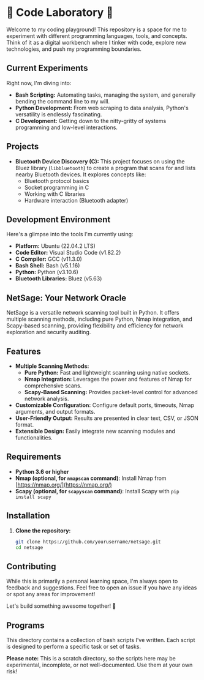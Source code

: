 # 🧪 Code Laboratory 🧪

Welcome to my coding playground! This repository is a space for me to experiment with different programming languages, tools, and concepts. Think of it as a digital workbench where I tinker with code, explore new technologies, and push my programming boundaries.

## Current Experiments

Right now, I'm diving into:

- **Bash Scripting:** Automating tasks, managing the system, and generally bending the command line to my will.
- **Python Development:** From web scraping to data analysis, Python's versatility is endlessly fascinating.
- **C Development:** Getting down to the nitty-gritty of systems programming and low-level interactions.

## Projects

- **Bluetooth Device Discovery (C):** This project focuses on using the Bluez library (`libbluetooth`) to create a program that scans for and lists nearby Bluetooth devices. It explores concepts like:
  - Bluetooth protocol basics
  - Socket programming in C
  - Working with C libraries
  - Hardware interaction (Bluetooth adapter)

## Development Environment

Here's a glimpse into the tools I'm currently using:

- **Platform:** Ubuntu (22.04.2 LTS)
- **Code Editor:** Visual Studio Code (v1.82.2)
- **C Compiler:** GCC (v11.3.0)
- **Bash Shell:** Bash (v5.1.16)
- **Python:** Python (v3.10.6)
- **Bluetooth Libraries:** Bluez (v5.63)

## NetSage: Your Network Oracle

NetSage is a versatile network scanning tool built in Python. It offers multiple scanning methods, including pure Python, Nmap integration, and Scapy-based scanning, providing flexibility and efficiency for network exploration and security auditing.

## Features

- **Multiple Scanning Methods:**
  - **Pure Python:** Fast and lightweight scanning using native sockets.
  - **Nmap Integration:** Leverages the power and features of Nmap for comprehensive scans.
  - **Scapy-Based Scanning:** Provides packet-level control for advanced network analysis.
- **Customizable Configuration:** Configure default ports, timeouts, Nmap arguments, and output formats.
- **User-Friendly Output:** Results are presented in clear text, CSV, or JSON format.
- **Extensible Design:** Easily integrate new scanning modules and functionalities.

## Requirements

- **Python 3.6 or higher**
- **Nmap (optional, for `nmapscan` command)**: Install Nmap from [https://nmap.org/](https://nmap.org/)
- **Scapy (optional, for `scapyscan` command)**: Install Scapy with `pip install scapy`

## Installation

1. **Clone the repository:**

   ```bash
   git clone https://github.com/yourusername/netsage.git
   cd netsage
   ```

## Contributing

While this is primarily a personal learning space, I'm always open to feedback and suggestions. Feel free to open an issue if you have any ideas or spot any areas for improvement!

Let's build something awesome together! 🚀

## Programs

This directory contains a collection of bash scripts I've written. Each script is designed to perform a specific task or set of tasks.

**Please note:** This is a scratch directory, so the scripts here may be experimental, incomplete, or not well-documented. Use them at your own risk!
